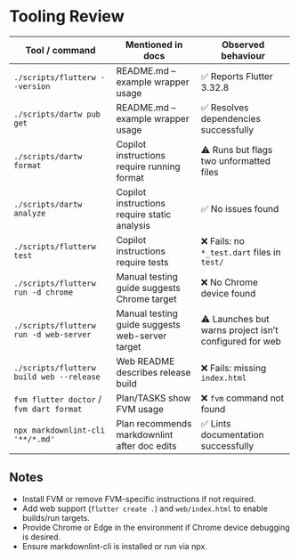 # Tooling Review

| Tool / command | Mentioned in docs | Observed behaviour |
| --- | --- | --- |
| `./scripts/flutterw --version` | README.md – example wrapper usage | ✅ Reports Flutter 3.32.8 |
| `./scripts/dartw pub get` | README.md – example wrapper usage | ✅ Resolves dependencies successfully |
| `./scripts/dartw format` | Copilot instructions require running format | ⚠️ Runs but flags two unformatted files |
| `./scripts/dartw analyze` | Copilot instructions require static analysis | ✅ No issues found |
| `./scripts/flutterw test` | Copilot instructions require tests | ❌ Fails: no `*_test.dart` files in `test/` |
| `./scripts/flutterw run -d chrome` | Manual testing guide suggests Chrome target | ❌ No Chrome device found |
| `./scripts/flutterw run -d web-server` | Manual testing guide suggests web-server target | ⚠️ Launches but warns project isn’t configured for web |
| `./scripts/flutterw build web --release` | Web README describes release build | ❌ Fails: missing `index.html` |
| `fvm flutter doctor` / `fvm dart format` | Plan/TASKS show FVM usage | ❌ `fvm` command not found |
| `npx markdownlint-cli '**/*.md'` | Plan recommends markdownlint after doc edits | ✅ Lints documentation successfully |

## Notes

- Install FVM or remove FVM-specific instructions if not required.
- Add web support (`flutter create .`) and `web/index.html` to enable builds/run targets.
- Provide Chrome or Edge in the environment if Chrome device debugging is desired.
- Ensure markdownlint-cli is installed or run via npx.
